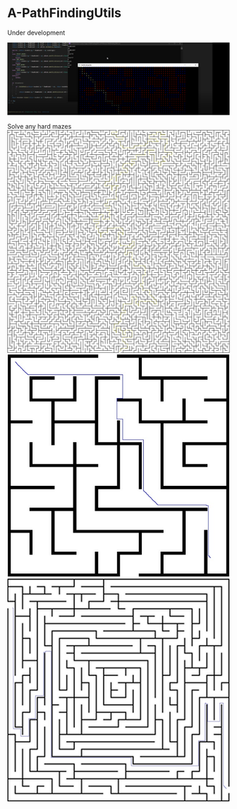 # A-PathFindingUtils
Under development

![alt text](https://github.com/patrickBakin/A-PathFindingUtils/blob/master/123.png?raw=true)

Solve any hard mazes
![alt text](https://github.com/patrickBakin/A-PathFindingUtils/blob/master/result.jpg?raw=true)
![alt text](https://github.com/patrickBakin/A-PathFindingUtils/blob/master/result1.jpg?raw=true)
![alt text](https://github.com/patrickBakin/A-PathFindingUtils/blob/master/result2.jpg?raw=true)
